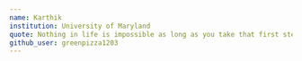 ```yaml
---
name: Karthik 
institution: University of Maryland
quote: Nothing in life is impossible as long as you take that first step.
github_user: greenpizza1203
---
```

